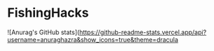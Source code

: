 # FishingHacks


![Anurag's GitHub stats](https://github-readme-stats.vercel.app/api?username=anuraghazra&show_icons=true&theme=dracula
